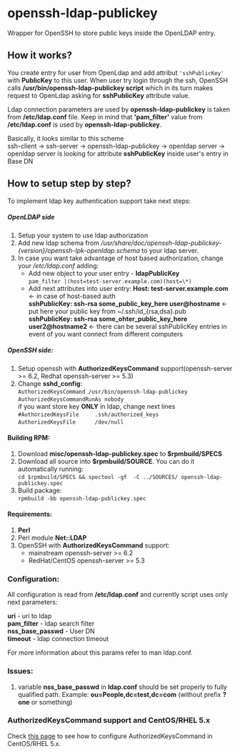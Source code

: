 openssh-ldap-publickey
======================

Wrapper for OpenSSH to store public keys inside the OpenLDAP entry.

## How it works?

You create entry for user from OpenLdap and add attribut `'sshPublicKey'` with **PublicKey** to this user.
When user try login through the ssh, OpenSSH calls **/usr/bin/openssh-ldap-publickey script** which in its turn makes request to OpenLdap asking for **sshPublicKey** attribute value.

Ldap connection parameters are used by **openssh-ldap-publickey** is taken from **/etc/ldap.conf** file.
Keep in mind that  **'pam_filter'** value from **/etc/ldap.conf** is used by **openssh-ldap-publickey**.

Basically, it looks similar to this scheme   
ssh-client -> ssh-server -> openssh-ldap-publickey -> openldap server -> openldap server is looking for attribute **sshPublicKey** inside user's entry in Base DN
## How to setup step by step?

To implement ldap key authentication support take next steps:
##### OpenLDAP side

1. Setup your system to use ldap authorization
2. Add new ldap schema from */usr/share/doc/openssh-ldap-publickey-{version}/openssh-lpk-openldap.schema* to your ldap server.
3. In case you want take advantage of host based authorization, change your */etc/ldap.conf* adding:   
    + Add new object to your user entry - **ldapPublicKey**    
    `pam_filter |(host=test-server.example.com)(host=\*)`
    + Add next attributes into user entry:
    **Host: test-server.example.com** <- in case of host-based auth     
    **sshPublicKey: ssh-rsa some_public_key_here user@hostname** <- put here your public key from ~/.ssh/id_{rsa,dsa}.pub     
    **sshPublicKey: ssh-rsa some_ohter_public_key_here user2@hostname2** <- there can be several sshPublicKey entries in event of you want connect from different computers

##### OpenSSH side:
1. Setup openssh with **AuthorizedKeysCommand** support(openssh-server >= 6.2, Redhat openssh-server >= 5.3)
2. Change **sshd_config**:     
`AuthorizedKeysCommand /usr/bin/openssh-ldap-publickey`     
`AuthorizedKeysCommandRunAs nobody`     
if you want store key **ONLY** in ldap, change next lines     
`#AuthorizedKeysFile     .ssh/authorized_keys`      
`AuthorizedKeysFile      /dev/null`


#### Building RPM:
1. Download **misc/openssh-ldap-publickey.spec** to **$rpmbuild/SPECS**
2. Download all source into **$rpmbuild/SOURCE**. You can do it automatically running:     
`cd $rpmbuild/SPECS && spectool -gf  -C ../SOURCES/ openssh-ldap-publickey.spec`
3. Build package:      
`rpmbuild -bb openssh-ldap-publickey.spec`     

#### Requirements:
1. **Perl**
2. Perl module **Net::LDAP**
3. OpenSSH with **AuthorizedKeysCommand** support:
    * mainstream openssh-server >= 6.2
    * RedHat/CentOS openssh-server >= 5.3

### Configuration:

All configuration is read from **/etc/ldap.conf** and currently script uses only next parameters:
      
    
**uri** - uri to ldap     
**pam_filter** - ldap search filter     
**nss_base_passwd** - User DN    
**timeout** - ldap connection timeout    
     
For more information about this params refer to man ldap.conf. 



### Issues:
1. variable **nss_base_passwd** in **ldap.conf** should be set properly to fully qualified path. Example: **ou=People,dc=test,dc=com** (without prefix **?one** or something)

### AuthorizedKeysCommand support and CentOS/RHEL 5.x
Check [this page](http://andriigrytsenko.net/2013/05/authorizedkeyscommand-support-and-centosrhel-5-x/) to see how to configure AuthorizedKeysCommand in CentOS/RHEL 5.x.
